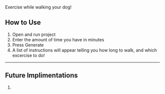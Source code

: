 Exercise while walking your dog! 

How to Use  
---------------------------------
1) Open and run project
2) Enter the amount of time you have in minutes
3) Press Generate
4) A list of instructions will appear telling you how long to walk, and which excercise to do!
---------------------------------
Future Implimentations  
---------------------------------
1) 
